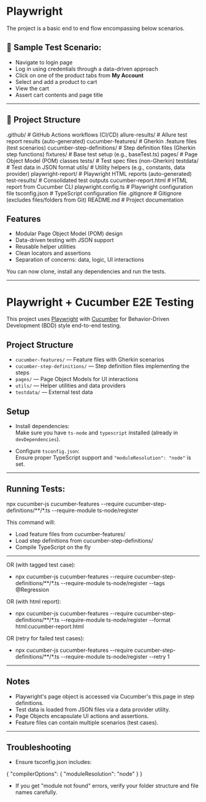 # Playwright
The project is a basic end to end flow encompassing below scenarios.


## 🧾 Sample Test Scenario:

- Navigate to login page  
- Log in using credentials through a data-driven approach  
- Click on one of the product tabs from **My Account**  
- Select and add a product to cart  
- View the cart  
- Assert cart contents and page title  

---

## 📁 Project Structure


.github/                # GitHub Actions workflows (CI/CD)
allure-results/         # Allure test report results (auto-generated)
cucumber-features/      # Gherkin .feature files (test scenarios)
cucumber-step-definitions/  # Step definition files (Gherkin step functions)
fixtures/               # Base test setup (e.g., baseTest.ts)
pages/                  # Page Object Model (POM) classes
tests/                  # Test spec files (non-Gherkin)
testdata/               # Test data in JSON format
utils/                  # Utility helpers (e.g., constants, data provider)
playwright-report/      # Playwright HTML reports (auto-generated)
test-results/           # Consolidated test outputs
cucumber-report.html    # HTML report from Cucumber CLI
playwright.config.ts    # Playwright configuration file
tsconfig.json           # TypeScript configuration file
.gitignore              # Gitignore (excludes files/folders from Git)
README.md               # Project documentation


## Features

- Modular Page Object Model (POM) design
- Data-driven testing with JSON support
- Reusable helper utilities
- Clean locators and assertions
- Separation of concerns: data, logic, UI interactions


You can now clone, install any dependencies and run the tests.

---

# Playwright + Cucumber E2E Testing

This project uses [Playwright](https://playwright.dev/) with [Cucumber](https://cucumber.io/) for Behavior-Driven Development (BDD) style end-to-end testing.

## Project Structure

- `cucumber-features/` — Feature files with Gherkin scenarios
- `cucumber-step-definitions/` — Step definition files implementing the steps
- `pages/` — Page Object Models for UI interactions 
- `utils/` — Helper utilities and data providers
- `testdata/` — External test data

## Setup

- Install dependencies:  
  Make sure you have `ts-node` and `typescript` installed (already in `devDependencies`).  
   
- Configure `tsconfig.json`:  
  Ensure proper TypeScript support and `"moduleResolution": "node"` is set.

---

## Running Tests:
npx cucumber-js cucumber-features --require cucumber-step-definitions/**/*.ts --require-module ts-node/register 

This command will:

- Load feature files from cucumber-features/
- Load step definitions from cucumber-step-definitions/
- Compile TypeScript on the fly

---

OR  (with tagged test case):

- npx cucumber-js cucumber-features --require cucumber-step-definitions/**/*.ts --require-module ts-node/register --tags @Regression

OR (with html report):

- npx cucumber-js cucumber-features --require cucumber-step-definitions/**/*.ts --require-module ts-node/register --format html:cucumber-report.html

OR (retry for failed test cases):

- npx cucumber-js cucumber-features --require cucumber-step-definitions/**/*.ts --require-module ts-node/register --retry 1

---

## Notes

- Playwright's page object is accessed via Cucumber's this.page in step definitions.
- Test data is loaded from JSON files via a data provider utility.
- Page Objects encapsulate UI actions and assertions.
- Feature files can contain multiple scenarios (test cases).

---

## Troubleshooting

- Ensure tsconfig.json includes:

{
  "compilerOptions": {
    "moduleResolution": "node"
  }
}

- If you get "module not found" errors, verify your folder structure and file names carefully.

